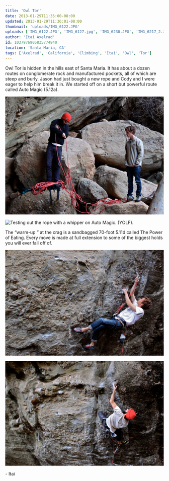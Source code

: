 ```yaml
---
title: 'Owl Tor'
date: 2013-01-29T11:35:00-08:00
updated: 2013-01-29T11:36:01-08:00
thumbnail: 'uploads/IMG_6122.JPG'
uploads: ['IMG_6122.JPG', 'IMG_6127.jpg', 'IMG_6230.JPG', 'IMG_6217_2.JPG']
author: 'Itai Axelrad'
id: 1037976905835774840
location: 'Santa Maria, CA'
tags: ['Axelrad', 'California', 'Climbing', 'Itai', 'Owl', 'Tor']
---
```


Owl Tor is hidden in the hills east of Santa Maria. It has about a dozen routes on conglomerate rock and manufactured pockets, all of which are steep and burly. Jason had just bought a new rope and Cody and I were eager to help him break it in. We started off on a short but powerful route called Auto Magic (5.12a).

![Jason flaking the new rope](uploads/IMG_6122.JPG)

![Testing out the rope with a whipper on Auto Magic. (YOLF).](uploads/IMG_6127.jpg)

The “warm-up ” at the crag is a sandbagged 70-foot 5.11d called The Power of Eating. Every move is made at full extension to some of the biggest holds you will ever fall off of.

![Cody trying to clip on The Power of Eating (5.11d)](uploads/IMG_6230.JPG)

![Jason on The Power of Eating (5.11d)](uploads/IMG_6217_2.JPG)

\- Itai
